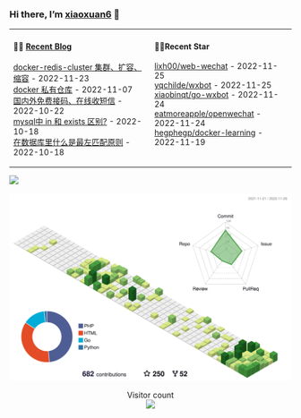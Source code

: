 ### Hi there, I’m [xiaoxuan6](https://xiaoxuan6.github.io/) 👋 

<table width="800px">
<tr>

<td valign="top" width="50%">

#### 🤹‍♀️ <a href="https://xiaoxuan6.github.io/" target="_blank">Recent Blog</a>

<!-- blog starts -->
<a href='https://xiaoxuan6.github.io/posts/554db5ac.html' target='_blank'>docker-redis-cluster 集群、扩容、缩容</a> - 2022-11-23<br/>
<a href='https://xiaoxuan6.github.io/posts/9f48367d.html' target='_blank'>docker 私有仓库</a> - 2022-11-07<br/>
<a href='https://xiaoxuan6.github.io/posts/26fe934c.html' target='_blank'>国内外免费接码、在线收短信</a> - 2022-10-22<br/>
<a href='https://xiaoxuan6.github.io/posts/ea71eba6.html' target='_blank'>mysql中 in 和 exists 区别?</a> - 2022-10-18<br/>
<a href='https://xiaoxuan6.github.io/posts/693b9312.html' target='_blank'>在数据库里什么是最左匹配原则</a> - 2022-10-18<br/>

<!-- blog ends -->

</td>

<td valign="top" width="50%">

#### 🤹‍♀️Recent Star

<!-- Star starts -->
<a href='https://github.com/lixh00/web-wechat' target='_blank'>lixh00/web-wechat</a> - 2022-11-25<br/>
<a href='https://github.com/yqchilde/wxbot' target='_blank'>yqchilde/wxbot</a> - 2022-11-25<br/>
<a href='https://github.com/xiaobinqt/go-wxbot' target='_blank'>xiaobinqt/go-wxbot</a> - 2022-11-24<br/>
<a href='https://github.com/eatmoreapple/openwechat' target='_blank'>eatmoreapple/openwechat</a> - 2022-11-24<br/>
<a href='https://github.com/hegphegp/docker-learning' target='_blank'>hegphegp/docker-learning</a> - 2022-11-19<br/>

<!-- Star ends -->

</td>
</tr>

</table>

![](https://activity-graph.herokuapp.com/graph?username=xiaoxuan6&theme=redical)

<picture>
  <source media="(prefers-color-scheme: dark)" srcset="https://raw.githubusercontent.com/xiaoxuan6/xiaoxuan6/master/profile-3d-contrib/profile-night-green.svg">
  <img alt="Shows an illustrated sun in light color mode and a moon with stars in dark color mode." src="https://raw.githubusercontent.com/xiaoxuan6/xiaoxuan6/master/profile-3d-contrib/profile-green.svg">
</picture>

<p align="center"> 
  Visitor count<br>
  <img src="https://profile-counter.glitch.me/xiaoxuan6/count.svg" />
</p>

